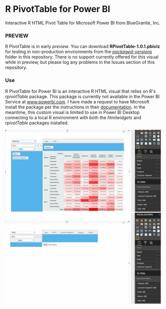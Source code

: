 # R PivotTable for Power BI
Interactive R HTML Pivot Table for Microsoft Power BI from BlueGranite, Inc.

### PREVIEW
R PivotTable is in early *preview*. You can download **RPivotTable-1.0.1.pbiviz** for testing in non-production environments from the [*packaged-versions*](https://github.com/BlueGranite/RPivotTable-for-Power-BI/tree/master/packaged-versions) folder in this repository. There is no support currently offered for this visual while in preview, but please log any problems in the Issues section of this repository. 

### Use
R PivotTable for Power BI is an interactive R HTML visual that relies on R's *rpivotTable* package. This package is currently not available in the Power BI Service at www.powerbi.com. I have made a request to have Microsoft install the package per the instructions in their [documentation](https://docs.microsoft.com/en-us/power-bi/service-r-packages-support). In the meantime, this custom visual is limited to use in Power BI Desktop connecting to a local R environment with both the *htmlwidgets* and *rpivotTable* packages installed.

![](https://github.com/BlueGranite/RPivotTable-for-Power-BI/raw/master/images/rpivotTable.PNG)  
![](https://github.com/BlueGranite/RPivotTable-for-Power-BI/raw/master/images/rpivotTable.gif)
